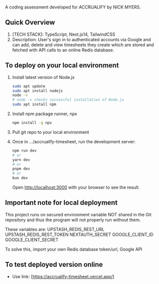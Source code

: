 A coding assessment developed for ACCRUALIFY by NICK MYERS.

## Quick Overview

1. [TECH STACK]: TypeScript, Next.js14, TailwindCSS
2. Description: User's sign in to authenticated accounts via Google and can add, delete and view timesheets they create which are stored and fetched with API calls to an online Redis database.

## To deploy on your local environment

1. Install latest version of Node.js
    ```bash
    sudo apt update
    sudo apt install nodejs
    node -v
    # node -v checks successful installation of Node.js
    sudo apt install npm
    ```
2. Install npm package runner, npx
    ```bash
    npm install -g npx
    ```
3. Pull git repo to your local environment
4. Once in .../accrualify-timesheet, run the development server:

    ```bash
    npm run dev
    # or
    yarn dev
    # or
    pnpm dev
    # or
    bun dev
    ```

    Open [http://localhost:3000](http://localhost:3000) with your browser to see the result.

## Important note for local deployment
This project runs on secured environment variable NOT shared in the Git repository and thus the program
will not properly run without them.

These variables are:
UPSTASH_REDIS_REST_URL
UPSTASH_REDIS_REST_TOKEN
NEXTAUTH_SECRET
GOOGLE_CLIENT_ID
GOOGLE_CLIENT_SECRET

To solve this, import your own Redis database token/url, Google API 

## To test deployed version online

- Use link: [https://accrualify-timesheet.vercel.app/] 
